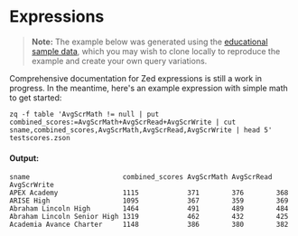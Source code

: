 # Expressions

> **Note:** The example below was generated using the
> [educational sample data](https://github.com/brimdata/zed-sample-data/tree/edu-data/edu),
> which you may wish to clone locally to reproduce the example and create
> your own query variations.

Comprehensive documentation for Zed expressions is still a work in progress. In
the meantime, here's an example expression with simple math to get started:

```mdtest-command dir=zed-sample-data/edu/zson
zq -f table 'AvgScrMath != null | put combined_scores:=AvgScrMath+AvgScrRead+AvgScrWrite | cut sname,combined_scores,AvgScrMath,AvgScrRead,AvgScrWrite | head 5' testscores.zson
```

#### Output:
```mdtest-output
sname                       combined_scores AvgScrMath AvgScrRead AvgScrWrite
APEX Academy                1115            371        376        368
ARISE High                  1095            367        359        369
Abraham Lincoln High        1464            491        489        484
Abraham Lincoln Senior High 1319            462        432        425
Academia Avance Charter     1148            386        380        382
```
